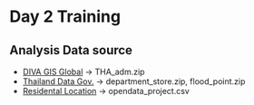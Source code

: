 # Day 2 Training

## Analysis Data source
- [DIVA GIS Global](https://diva-gis.org/) -> THA_adm.zip
- [Thailand Data Gov.](https://data.go.th/) -> department_store.zip, flood_point.zip
- [Residental Location](https://github.com/thanthamky/tu-gis24/blob/main/day1/opendata_project.csv) -> opendata_project.csv
